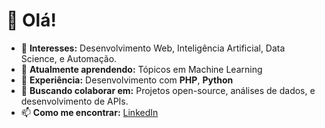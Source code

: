 # 👋 Olá!

- 👀 **Interesses:** Desenvolvimento Web, Inteligência Artificial, Data Science, e Automação.
- 🌱 **Atualmente aprendendo:** Tópicos em Machine Learning
- 💼 **Experiência:** Desenvolvimento com **PHP**, **Python**
- 💞️ **Buscando colaborar em:** Projetos open-source, análises de dados, e desenvolvimento de APIs.
- 📫 **Como me encontrar:** [LinkedIn](https://www.linkedin.com/in/gonzaer/)
